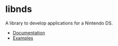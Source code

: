 # libnds

A library to develop applications for a Nintendo DS.

- [Documentation](https://blocksds.github.io/docs/libnds/index.html)
- [Examples](https://github.com/blocksds/sdk/tree/master/examples)
